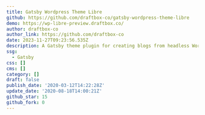 ```yaml
---
title: Gatsby Wordpress Theme Libre
github: https://github.com/draftbox-co/gatsby-wordpress-theme-libre
demo: https://wp-libre-preview.draftbox.co/
author: draftbox-co
author_link: https://github.com/draftbox-co
date: 2023-11-27T09:23:56.535Z
description: A Gatsby theme plugin for creating blogs from headless WordPress CMS.
ssg:
  - Gatsby
css: []
cms: []
category: []
draft: false
publish_date: '2020-03-12T14:22:28Z'
update_date: '2020-08-18T14:00:21Z'
github_star: 15
github_fork: 0
---
```

